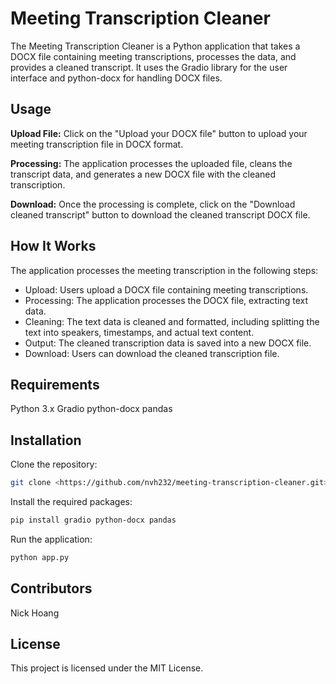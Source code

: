 # Meeting Transcription Cleaner

The Meeting Transcription Cleaner is a Python application that takes a DOCX file containing meeting transcriptions, processes the data, and provides a cleaned transcript. It uses the Gradio library for the user interface and python-docx for handling DOCX files.

## Usage

**Upload File:** Click on the "Upload your DOCX file" button to upload your meeting transcription file in DOCX format.

**Processing:** The application processes the uploaded file, cleans the transcript data, and generates a new DOCX file with the cleaned transcription.

**Download:** Once the processing is complete, click on the "Download cleaned transcript" button to download the cleaned transcript DOCX file.

## How It Works

The application processes the meeting transcription in the following steps:

- Upload: Users upload a DOCX file containing meeting transcriptions.
- Processing: The application processes the DOCX file, extracting text data.
- Cleaning: The text data is cleaned and formatted, including splitting the text into speakers, timestamps, and actual text content.
- Output: The cleaned transcription data is saved into a new DOCX file.
- Download: Users can download the cleaned transcription file.

## Requirements
Python 3.x
Gradio
python-docx
pandas

## Installation

Clone the repository:

```bash
git clone <https://github.com/nvh232/meeting-transcription-cleaner.git>
```
Install the required packages:
```bash
pip install gradio python-docx pandas
```
Run the application:
```bash
python app.py
```
## Contributors
Nick Hoang

## License

This project is licensed under the MIT License.

